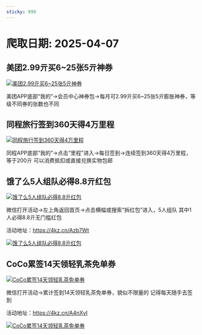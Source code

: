 ```yaml
---
sticky: 999
---
```

# 爬取日期: 2025-04-07
## 美团2.99亓买6~25张5亓神券
<p>
    <a rel="nofollow" target="_blank" href="https://www.qqhjy6.xyz/caiji/data/images/2025-04-06/0c2cb86cf915947bac46df9effacedf7.jpg"><img src="https://image.smallfawn.work/?url=https://www.qqhjy6.xyz/caiji/data/images/2025-04-06/0c2cb86cf915947bac46df9effacedf7.jpg" title="美团2.99亓买6~25张5亓神券 " alt="美团2.99亓买6~25张5亓神券 " referrerpolicy="no-referrer"></a> 
</p>
<p>
    美团APP底部“我的”-&gt;会员中心神券包-&gt;每月可2.99亓买6~25张5亓膨胀神券，等级不同券的张数也不同
</p>

## 同程旅行签到360天得4万里程
<p>
    <a rel="nofollow" target="_blank" href="https://www.qqhjy6.xyz/caiji/data/images/2025-04-06/9b9810680b5a05507527f4672efb9265.jpg"><img src="https://image.smallfawn.work/?url=https://www.qqhjy6.xyz/caiji/data/images/2025-04-06/9b9810680b5a05507527f4672efb9265.jpg" title="同程旅行签到360天得4万里程 " alt="同程旅行签到360天得4万里程 " referrerpolicy="no-referrer"></a> 
</p>
<p>
    同程APP底部“我的”-&gt;点击“里程”进入-&gt;每日签到-&gt;连续签到360天得4万里程，等于200亓&nbsp;可以消费抵扣或直接兑换实物包邮
</p>

## 饿了么5人组队必得8.8亓红包
<p>
    <a rel="nofollow" target="_blank" href="https://www.qqhjy6.xyz/caiji/data/images/2025-04-06/fd4066f67a1c536ea785c59719b8468d.jpg"><img src="https://image.smallfawn.work/?url=https://www.qqhjy6.xyz/caiji/data/images/2025-04-06/fd4066f67a1c536ea785c59719b8468d.jpg" title="饿了么5人组队必得8.8亓红包 " alt="饿了么5人组队必得8.8亓红包 " referrerpolicy="no-referrer"></a> 
</p>
<p>
    微信打开活动-&gt;左上角返回首页-&gt;点击横幅或搜索“拆红包”进入，5人组队&nbsp;其中1人必得8.8亓无门槛红包
</p>
<p>
    活动地址：<a rel="nofollow" target="_blank" href="https://4kz.cn/Azb7Wt">https://4kz.cn/Azb7Wt</a> 
</p>
<p>
    <a rel="nofollow" target="_blank" href="https://www.qqhjy6.xyz/caiji/data/images/2025-04-06/d32718b739b9bb1debeb4e7ca80d4b79.jpg"><img src="https://image.smallfawn.work/?url=https://www.qqhjy6.xyz/caiji/data/images/2025-04-06/d32718b739b9bb1debeb4e7ca80d4b79.jpg" title="饿了么5人组队必得8.8亓红包 " alt="饿了么5人组队必得8.8亓红包 " referrerpolicy="no-referrer"></a> 
</p>

## CoCo累签14天领轻乳茶免单券
<p>
    <a rel="nofollow" target="_blank" href="https://www.qqhjy6.xyz/caiji/data/images/2025-04-06/850324b17740ca357e7234d874cf8c2a.jpg"><img src="https://image.smallfawn.work/?url=https://www.qqhjy6.xyz/caiji/data/images/2025-04-06/850324b17740ca357e7234d874cf8c2a.jpg" title="CoCo累签14天领轻乳茶免单券 " alt="CoCo累签14天领轻乳茶免单券 " referrerpolicy="no-referrer"></a> 
</p>
<p>
    微信打开活动-&gt;累计签到14天领轻乳茶免单券，貌似不限量的 记得每天随手去签到
</p>
<p>
    活动地址：<a rel="nofollow" target="_blank" href="https://4kz.cn/A4nXyI">https://4kz.cn/A4nXyI</a>
</p>
<p>
    <a rel="nofollow" target="_blank" href="https://www.qqhjy6.xyz/caiji/data/images/2025-04-06/ab838f6a6fb7e460200e6a5c2bf2bbca.png"><img src="https://image.smallfawn.work/?url=https://www.qqhjy6.xyz/caiji/data/images/2025-04-06/ab838f6a6fb7e460200e6a5c2bf2bbca.png" title="CoCo累签14天领轻乳茶免单券 " alt="CoCo累签14天领轻乳茶免单券 " referrerpolicy="no-referrer"></a> 
</p>

